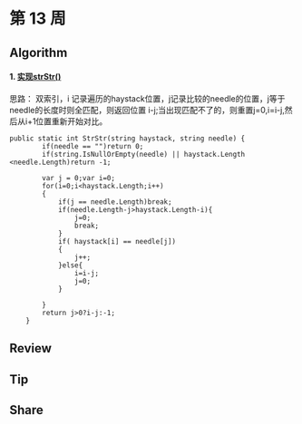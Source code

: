 # 第 13 周 

## Algorithm

#### 1. [实现strStr()](https://leetcode-cn.com/problems/implement-strstr/)

思路： 双索引，i 记录遍历的haystack位置，j记录比较的needle的位置，j等于needle的长度时则全匹配，则返回位置 i-j;当出现匹配不了的，则重置j=0,i=i-j,然后从i+1位置重新开始对比。


    public static int StrStr(string haystack, string needle) {
            if(needle == "")return 0;
            if(string.IsNullOrEmpty(needle) || haystack.Length <needle.Length)return -1;

            var j = 0;var i=0;
            for(i=0;i<haystack.Length;i++)
            {
                if(j == needle.Length)break;
                if(needle.Length-j>haystack.Length-i){
                    j=0;
                    break;
                }
                if( haystack[i] == needle[j])
                {
                    j++;
                }else{
                    i=i-j;
                    j=0;
                }
                
            }
            return j>0?i-j:-1;
        }

## Review


## Tip


## Share

